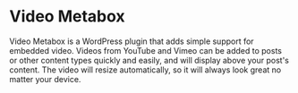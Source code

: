 Video Metabox
=============

Video Metabox is a WordPress plugin that adds simple support for embedded video. Videos from YouTube and Vimeo can be added to posts or other content types quickly and easily, and will display above your post's content. The video will resize automatically, so it will always look great no matter your device.
